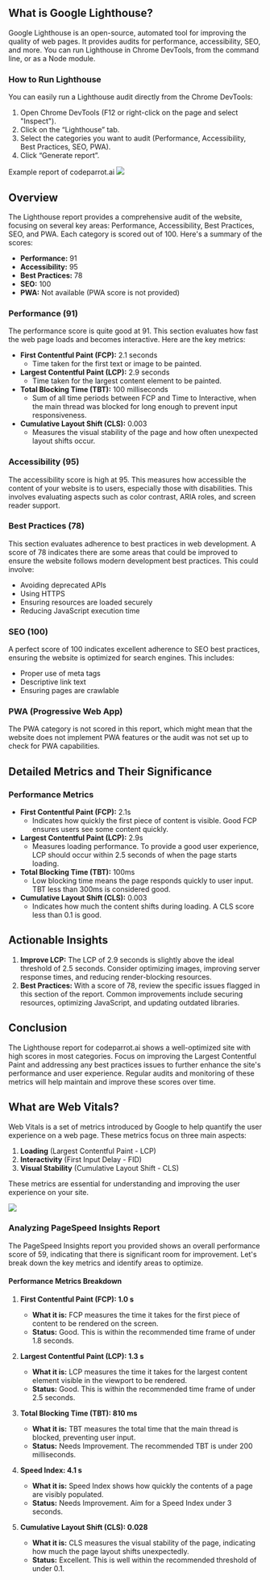 ## What is Google Lighthouse?

Google Lighthouse is an open-source, automated tool for improving the quality of web pages. It provides audits for performance, accessibility, SEO, and more. You can run Lighthouse in Chrome DevTools, from the command line, or as a Node module.

### How to Run Lighthouse

You can easily run a Lighthouse audit directly from the Chrome DevTools:

1. Open Chrome DevTools (F12 or right-click on the page and select "Inspect").
2. Click on the “Lighthouse” tab.
3. Select the categories you want to audit (Performance, Accessibility, Best Practices, SEO, PWA).
4. Click “Generate report”.

Example report of codeparrot.ai
![](https://cdn.hashnode.com/res/hashnode/image/upload/v1716967587209/I4tSa4WhE.png?auto=format)

## Overview

The Lighthouse report provides a comprehensive audit of the website, focusing on several key areas: Performance, Accessibility, Best Practices, SEO, and PWA. Each category is scored out of 100. Here's a summary of the scores:

- **Performance:** 91
- **Accessibility:** 95
- **Best Practices:** 78
- **SEO:** 100
- **PWA:** Not available (PWA score is not provided)

### Performance (91)

The performance score is quite good at 91. This section evaluates how fast the web page loads and becomes interactive. Here are the key metrics:

- **First Contentful Paint (FCP):** 2.1 seconds
  - Time taken for the first text or image to be painted.
- **Largest Contentful Paint (LCP):** 2.9 seconds
  - Time taken for the largest content element to be painted.
- **Total Blocking Time (TBT):** 100 milliseconds
  - Sum of all time periods between FCP and Time to Interactive, when the main thread was blocked for long enough to prevent input responsiveness.
- **Cumulative Layout Shift (CLS):** 0.003
  - Measures the visual stability of the page and how often unexpected layout shifts occur.

### Accessibility (95)

The accessibility score is high at 95. This measures how accessible the content of your website is to users, especially those with disabilities. This involves evaluating aspects such as color contrast, ARIA roles, and screen reader support.

### Best Practices (78)

This section evaluates adherence to best practices in web development. A score of 78 indicates there are some areas that could be improved to ensure the website follows modern development best practices. This could involve:

- Avoiding deprecated APIs
- Using HTTPS
- Ensuring resources are loaded securely
- Reducing JavaScript execution time

### SEO (100)

A perfect score of 100 indicates excellent adherence to SEO best practices, ensuring the website is optimized for search engines. This includes:

- Proper use of meta tags
- Descriptive link text
- Ensuring pages are crawlable

### PWA (Progressive Web App)

The PWA category is not scored in this report, which might mean that the website does not implement PWA features or the audit was not set up to check for PWA capabilities.

## Detailed Metrics and Their Significance

### Performance Metrics

- **First Contentful Paint (FCP):** 2.1s
  - Indicates how quickly the first piece of content is visible. Good FCP ensures users see some content quickly.
- **Largest Contentful Paint (LCP):** 2.9s
  - Measures loading performance. To provide a good user experience, LCP should occur within 2.5 seconds of when the page starts loading.
- **Total Blocking Time (TBT):** 100ms
  - Low blocking time means the page responds quickly to user input. TBT less than 300ms is considered good.
- **Cumulative Layout Shift (CLS):** 0.003
  - Indicates how much the content shifts during loading. A CLS score less than 0.1 is good.

## Actionable Insights

1. **Improve LCP:** The LCP of 2.9 seconds is slightly above the ideal threshold of 2.5 seconds. Consider optimizing images, improving server response times, and reducing render-blocking resources.
2. **Best Practices:** With a score of 78, review the specific issues flagged in this section of the report. Common improvements include securing resources, optimizing JavaScript, and updating outdated libraries.

## Conclusion

The Lighthouse report for codeparrot.ai shows a well-optimized site with high scores in most categories. Focus on improving the Largest Contentful Paint and addressing any best practices issues to further enhance the site's performance and user experience. Regular audits and monitoring of these metrics will help maintain and improve these scores over time.

## What are Web Vitals?

Web Vitals is a set of metrics introduced by Google to help quantify the user experience on a web page. These metrics focus on three main aspects:

1. **Loading** (Largest Contentful Paint - LCP)
2. **Interactivity** (First Input Delay - FID)
3. **Visual Stability** (Cumulative Layout Shift - CLS)

These metrics are essential for understanding and improving the user experience on your site.

![](https://cdn.hashnode.com/res/hashnode/image/upload/v1717083312916/lE74Nb4fb.png?auto=format)

### Analyzing PageSpeed Insights Report

The PageSpeed Insights report you provided shows an overall performance score of 59, indicating that there is significant room for improvement. Let's break down the key metrics and identify areas to optimize.

#### Performance Metrics Breakdown

1. **First Contentful Paint (FCP): 1.0 s**

   - **What it is:** FCP measures the time it takes for the first piece of content to be rendered on the screen.
   - **Status:** Good. This is within the recommended time frame of under 1.8 seconds.

2. **Largest Contentful Paint (LCP): 1.3 s**

   - **What it is:** LCP measures the time it takes for the largest content element visible in the viewport to be rendered.
   - **Status:** Good. This is within the recommended time frame of under 2.5 seconds.

3. **Total Blocking Time (TBT): 810 ms**

   - **What it is:** TBT measures the total time that the main thread is blocked, preventing user input.
   - **Status:** Needs Improvement. The recommended TBT is under 200 milliseconds.

4. **Speed Index: 4.1 s**

   - **What it is:** Speed Index shows how quickly the contents of a page are visibly populated.
   - **Status:** Needs Improvement. Aim for a Speed Index under 3 seconds.

5. **Cumulative Layout Shift (CLS): 0.028**
   - **What it is:** CLS measures the visual stability of the page, indicating how much the page layout shifts unexpectedly.
   - **Status:** Excellent. This is well within the recommended threshold of under 0.1.
